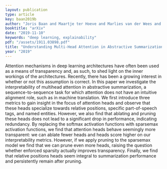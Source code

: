 ```yaml
---
layout: publication
type: article
key: baan2019b
author: "Joris Baan and Maartje ter Hoeve and Marlies van der Wees and Anne Schuth and Maarten de Rijke"
booktitle: "arXiv"
date: "2019-11-10"
keywords: "deep learning, explainability"
pdf: "/assets/1911.03898.pdf"
title: "Understanding Multi-Head Attention in Abstractive Summarization"
year: "2019"
---
```


Attention mechanisms in deep learning architectures have often been used as a means of transparency and, as such, to shed light on the inner workings of the architectures. Recently, there has been a growing interest in whether or not this assumption is correct. In this paper we investigate the interpretability of multihead attention in abstractive summarization, a sequence-to-sequence task for which attention does not have an intuitive alignment role, such as in machine translation. We first introduce three metrics to gain insight in the focus of attention heads and observe that these heads specialize towards relative positions, specific part-of-speech tags, and named entities. However, we also find that ablating and pruning these heads does not lead to a significant drop in performance, indicating redundancy. By replacing the softmax activation functions with sparsemax activation functions, we find that attention heads behave seemingly more transparent: we can ablate fewer heads and heads score higher on our interpretability metrics. However, if we apply pruning to the sparsemax model we find that we can prune even more heads, raising the question whether enforced sparsity actually improves transparency. Finally, we find that relative positions heads seem integral to summarization performance and persistently remain after pruning.
